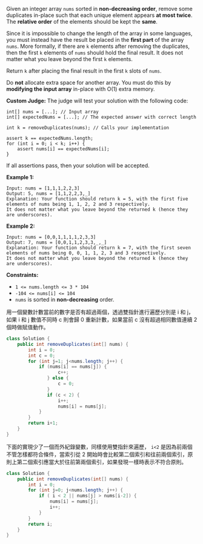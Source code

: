 Given an integer array `nums` sorted in **non-decreasing order**, remove some duplicates in-place such that each unique element appears **at most twice**. The **relative order** of the elements should be kept the **same**.

Since it is impossible to change the length of the array in some languages, you must instead have the result be placed in the **first part** of the array `nums`. More formally, if there are `k` elements after removing the duplicates, then the first `k` elements of `nums` should hold the final result. It does not matter what you leave beyond the first `k` elements.

Return `k` after placing the final result in the first `k` slots of `nums`.

Do **not** allocate extra space for another array. You must do this by **modifying the input array** in-place with O(1) extra memory.

**Custom Judge:**
The judge will test your solution with the following code:
```
int[] nums = [...]; // Input array
int[] expectedNums = [...]; // The expected answer with correct length

int k = removeDuplicates(nums); // Calls your implementation

assert k == expectedNums.length;
for (int i = 0; i < k; i++) {
    assert nums[i] == expectedNums[i];
}
```
If all assertions pass, then your solution will be accepted.

**Example 1:**
```
Input: nums = [1,1,1,2,2,3]
Output: 5, nums = [1,1,2,2,3,_]
Explanation: Your function should return k = 5, with the first five elements of nums being 1, 1, 2, 2 and 3 respectively.
It does not matter what you leave beyond the returned k (hence they are underscores).
```
**Example 2:**
```
Input: nums = [0,0,1,1,1,1,2,3,3]
Output: 7, nums = [0,0,1,1,2,3,3,_,_]
Explanation: Your function should return k = 7, with the first seven elements of nums being 0, 0, 1, 1, 2, 3 and 3 respectively.
It does not matter what you leave beyond the returned k (hence they are underscores).
```

**Constraints:**

- `1 <= nums.length <= 3 * 104`
- `-104 <= nums[i] <= 104`
- `nums` is sorted in **non-decreasing** order.


用一個變數計數當前的數字是否有超過兩個，透過雙指針進行遍歷分別是 i 和 j，如果 i 和 j 數值不同時 c 則會歸 0 重新計數，如果當前 c 沒有超過相同數值連續 2 個時做賦值動作。
```java
class Solution {
    public int removeDuplicates(int[] nums) {
        int i = 0;
        int c = 0; 
        for (int j=1; j<nums.length; j++) {
            if (nums[i] == nums[j]) {
                   c++;
               } else {
                   c = 0;
               }
               if (c < 2) {
                   i++;
                   nums[i] = nums[j];       
            }
        }
        return i+1;
    }
}
```

下面的實現少了一個而外紀錄變數，同樣使用雙指針來遍歷， `i<2` 是因為前兩個不管怎樣都符合條件，當索引從 2 開始時會比較第二個索引和往前兩個索引，原則上第二個索引應當大於往前第兩個索引，如果發現一樣時表示不符合原則。
```java
class Solution {
    public int removeDuplicates(int[] nums) {
        int i = 0;
        for (int j=0; j<nums.length; j++) {
            if ( i < 2 || nums[j] > nums[i-2]) {
                nums[i] = nums[j];
                i++;
            }
        }
        return i;
    }
}
```